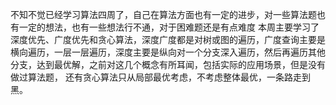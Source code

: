 不知不觉已经学习算法四周了，自己在算法方面也有一定的进步，对一些算法题也有一定的想法，也有一些想法行不通，对于困难题还是有点难度
本周主要学习了深度优先、广度优先和贪心算法，深度广度都是对树或图的遍历，广度查询主要是横向遍历，一层一层遍历，深度主要是纵向对一个分支深入遍历，然后再遍历其他分支，达到最优解，之前对这几个概念有所耳闻，包括实际的应用场景，但是没有做过算法题，
还有贪心算法只从局部最优考虑，不考虑整体最优，一条路走到黑。